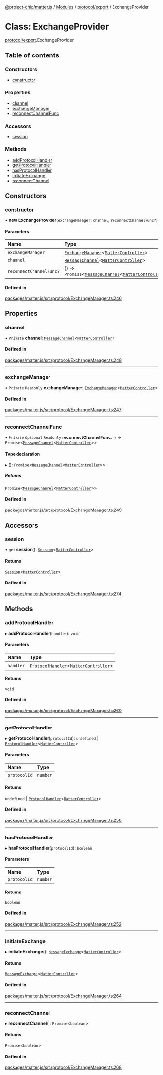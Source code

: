 [@project-chip/matter.js](../README.md) / [Modules](../modules.md) / [protocol/export](../modules/protocol_export.md) / ExchangeProvider

# Class: ExchangeProvider

[protocol/export](../modules/protocol_export.md).ExchangeProvider

## Table of contents

### Constructors

- [constructor](protocol_export.ExchangeProvider.md#constructor)

### Properties

- [channel](protocol_export.ExchangeProvider.md#channel)
- [exchangeManager](protocol_export.ExchangeProvider.md#exchangemanager)
- [reconnectChannelFunc](protocol_export.ExchangeProvider.md#reconnectchannelfunc)

### Accessors

- [session](protocol_export.ExchangeProvider.md#session)

### Methods

- [addProtocolHandler](protocol_export.ExchangeProvider.md#addprotocolhandler)
- [getProtocolHandler](protocol_export.ExchangeProvider.md#getprotocolhandler)
- [hasProtocolHandler](protocol_export.ExchangeProvider.md#hasprotocolhandler)
- [initiateExchange](protocol_export.ExchangeProvider.md#initiateexchange)
- [reconnectChannel](protocol_export.ExchangeProvider.md#reconnectchannel)

## Constructors

### constructor

• **new ExchangeProvider**(`exchangeManager`, `channel`, `reconnectChannelFunc?`)

#### Parameters

| Name | Type |
| :------ | :------ |
| `exchangeManager` | [`ExchangeManager`](protocol_export.ExchangeManager.md)<[`MatterController`](export._internal_.MatterController.md)\> |
| `channel` | [`MessageChannel`](protocol_export.MessageChannel.md)<[`MatterController`](export._internal_.MatterController.md)\> |
| `reconnectChannelFunc?` | () => `Promise`<[`MessageChannel`](protocol_export.MessageChannel.md)<[`MatterController`](export._internal_.MatterController.md)\>\> |

#### Defined in

[packages/matter.js/src/protocol/ExchangeManager.ts:246](https://github.com/project-chip/matter.js/blob/be83914/packages/matter.js/src/protocol/ExchangeManager.ts#L246)

## Properties

### channel

• `Private` **channel**: [`MessageChannel`](protocol_export.MessageChannel.md)<[`MatterController`](export._internal_.MatterController.md)\>

#### Defined in

[packages/matter.js/src/protocol/ExchangeManager.ts:248](https://github.com/project-chip/matter.js/blob/be83914/packages/matter.js/src/protocol/ExchangeManager.ts#L248)

___

### exchangeManager

• `Private` `Readonly` **exchangeManager**: [`ExchangeManager`](protocol_export.ExchangeManager.md)<[`MatterController`](export._internal_.MatterController.md)\>

#### Defined in

[packages/matter.js/src/protocol/ExchangeManager.ts:247](https://github.com/project-chip/matter.js/blob/be83914/packages/matter.js/src/protocol/ExchangeManager.ts#L247)

___

### reconnectChannelFunc

• `Private` `Optional` `Readonly` **reconnectChannelFunc**: () => `Promise`<[`MessageChannel`](protocol_export.MessageChannel.md)<[`MatterController`](export._internal_.MatterController.md)\>\>

#### Type declaration

▸ (): `Promise`<[`MessageChannel`](protocol_export.MessageChannel.md)<[`MatterController`](export._internal_.MatterController.md)\>\>

##### Returns

`Promise`<[`MessageChannel`](protocol_export.MessageChannel.md)<[`MatterController`](export._internal_.MatterController.md)\>\>

#### Defined in

[packages/matter.js/src/protocol/ExchangeManager.ts:249](https://github.com/project-chip/matter.js/blob/be83914/packages/matter.js/src/protocol/ExchangeManager.ts#L249)

## Accessors

### session

• `get` **session**(): [`Session`](../interfaces/session_export.Session.md)<[`MatterController`](export._internal_.MatterController.md)\>

#### Returns

[`Session`](../interfaces/session_export.Session.md)<[`MatterController`](export._internal_.MatterController.md)\>

#### Defined in

[packages/matter.js/src/protocol/ExchangeManager.ts:274](https://github.com/project-chip/matter.js/blob/be83914/packages/matter.js/src/protocol/ExchangeManager.ts#L274)

## Methods

### addProtocolHandler

▸ **addProtocolHandler**(`handler`): `void`

#### Parameters

| Name | Type |
| :------ | :------ |
| `handler` | [`ProtocolHandler`](../interfaces/protocol_export.ProtocolHandler.md)<[`MatterController`](export._internal_.MatterController.md)\> |

#### Returns

`void`

#### Defined in

[packages/matter.js/src/protocol/ExchangeManager.ts:260](https://github.com/project-chip/matter.js/blob/be83914/packages/matter.js/src/protocol/ExchangeManager.ts#L260)

___

### getProtocolHandler

▸ **getProtocolHandler**(`protocolId`): `undefined` \| [`ProtocolHandler`](../interfaces/protocol_export.ProtocolHandler.md)<[`MatterController`](export._internal_.MatterController.md)\>

#### Parameters

| Name | Type |
| :------ | :------ |
| `protocolId` | `number` |

#### Returns

`undefined` \| [`ProtocolHandler`](../interfaces/protocol_export.ProtocolHandler.md)<[`MatterController`](export._internal_.MatterController.md)\>

#### Defined in

[packages/matter.js/src/protocol/ExchangeManager.ts:256](https://github.com/project-chip/matter.js/blob/be83914/packages/matter.js/src/protocol/ExchangeManager.ts#L256)

___

### hasProtocolHandler

▸ **hasProtocolHandler**(`protocolId`): `boolean`

#### Parameters

| Name | Type |
| :------ | :------ |
| `protocolId` | `number` |

#### Returns

`boolean`

#### Defined in

[packages/matter.js/src/protocol/ExchangeManager.ts:252](https://github.com/project-chip/matter.js/blob/be83914/packages/matter.js/src/protocol/ExchangeManager.ts#L252)

___

### initiateExchange

▸ **initiateExchange**(): [`MessageExchange`](protocol_export.MessageExchange.md)<[`MatterController`](export._internal_.MatterController.md)\>

#### Returns

[`MessageExchange`](protocol_export.MessageExchange.md)<[`MatterController`](export._internal_.MatterController.md)\>

#### Defined in

[packages/matter.js/src/protocol/ExchangeManager.ts:264](https://github.com/project-chip/matter.js/blob/be83914/packages/matter.js/src/protocol/ExchangeManager.ts#L264)

___

### reconnectChannel

▸ **reconnectChannel**(): `Promise`<`boolean`\>

#### Returns

`Promise`<`boolean`\>

#### Defined in

[packages/matter.js/src/protocol/ExchangeManager.ts:268](https://github.com/project-chip/matter.js/blob/be83914/packages/matter.js/src/protocol/ExchangeManager.ts#L268)

